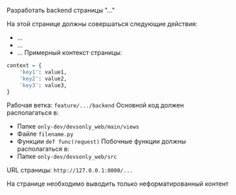 Разработать backend страницы "..."

На этой странице должны совершаться следующие действия:
* ...
* ...
* ...
Примерный контекст страницы:
```python
context = {
    'key1': value1,
    'key2': value2,
    'key3': value3,
}
```
Рабочая ветка:
`feature/.../backend`
Основной код должен располагаться в:
* Папке `only-dev/devsonly_web/main/views`
* Файле `filename.py`
* Функции `def func(request)`
Побочные функции должны располагаться в:
* Папке `only-dev/devsonly_web/src`

URL страницы:
`http://127.0.0.1:8000/...`

На странице необходимо выводить только неформатированный контент
